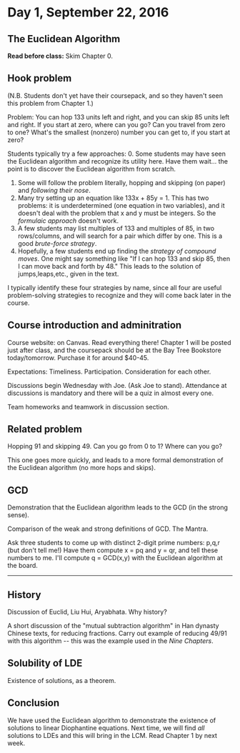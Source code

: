 # Day 1, September 22, 2016

## The Euclidean Algorithm

**Read before class:**  Skim Chapter 0. 

## Hook problem

(N.B.  Students don't yet have their coursepack, and so they haven't seen this problem from Chapter 1.)  

Problem:  You can hop 133 units left and right, and you can skip 85 units left and right.  If you start at zero, where can you go?  Can you travel from zero to one?  What's the smallest (nonzero) number you can get to, if you start at zero?

Students typically try a few approaches:
0.  Some students may have seen the Euclidean algorithm and recognize its utility here.  Have them wait... the point is to discover the Euclidean algorithm from scratch.
1.  Some will follow the problem literally, hopping and skipping (on paper) and *following their nose*.
2.  Many try setting up an equation like 133x + 85y = 1.  This has two problems:  it is underdetermined (one equation in two variables), and it doesn't deal with the problem that x and y must be integers.  So the *formulaic approach* doesn't work.
3.  A few students may list multiples of 133 and multiples of 85, in two rows/columns, and will search for a pair which differ by one.  This is a good *brute-force strategy*.
4.  Hopefully, a few students end up finding the *strategy of compound moves*.  One might say something like "If I can hop 133 and skip 85, then I can move back and forth by 48."  This leads to the solution of jumps,leaps,etc., given in the text.

I typically identify these four strategies by name, since all four are useful problem-solving strategies to recognize and they will come back later in the course.

## Course introduction and adminitration

Course website:  on Canvas.  Read everything there!  Chapter 1 will be posted just after class, and the coursepack should be at the Bay Tree Bookstore today/tomorrow.  Purchase it for around $40-45.

Expectations:  Timeliness.  Participation.  Consideration for each other.

Discussions begin Wednesday with Joe.  (Ask Joe to stand).  Attendance at discussions is mandatory and there will be a quiz in almost every one.  

Team homeworks and teamwork in discussion section.

## Related problem

Hopping 91 and skipping 49.  Can you go from 0 to 1?  Where can you go?  

This one goes more quickly, and leads to a more formal demonstration of the Euclidean algorithm (no more hops and skips).  

## GCD

Demonstration that the Euclidean algorithm leads to the GCD (in the strong sense).  

Comparison of the weak and strong definitions of GCD.  The Mantra.

Ask three students to come up with distinct 2-digit prime numbers:  p,q,r (but don't tell me!)  Have them compute x = pq and y = qr, and tell these numbers to me.  I'll compute q = GCD(x,y) with the Euclidean algorithm at the board.

----------------------

## History

Discussion of Euclid, Liu Hui, Aryabhata.  Why history?

A short discussion of the "mutual subtraction algorithm" in Han dynasty Chinese texts, for reducing fractions.  Carry out example of reducing 49/91 with this algorithm -- this was the example used in the *Nine Chapters*.

## Solubility of LDE

Existence of solutions, as a theorem.

## Conclusion

We have used the Euclidean algorithm to demonstrate the existence of solutions to linear Diophantine equations.  Next time, we will find *all* solutions to LDEs and this will bring in the LCM.  Read Chapter 1 by next week.
